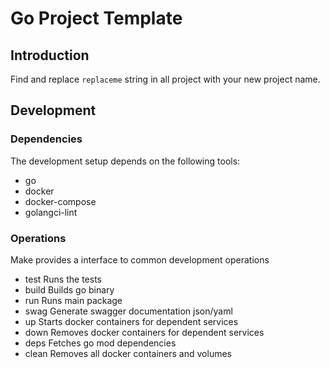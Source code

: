 # Go Project Template

## Introduction
Find and replace `replaceme` string in all project with your new project name.
## Development

### Dependencies

The development setup depends on the following tools:

- go
- docker
- docker-compose
- golangci-lint

### Operations

Make provides a interface to common development operations

 - test        Runs the tests
 - build       Builds go binary
 - run         Runs main package
 - swag        Generate swagger documentation json/yaml
 - up          Starts docker containers for dependent services
 - down        Removes docker containers for dependent services
 - deps        Fetches go mod dependencies
 - clean       Removes all docker containers and volumes
